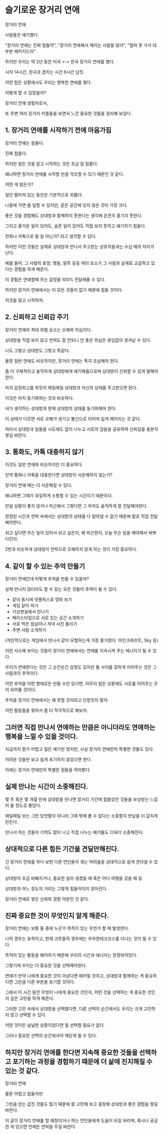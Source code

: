 # 슬기로운 장거리 연애

장거리 연애

사람들은 얘기했다.

"장거리 연애는 진짜 힘들어", "장거리 연애해서 깨지는 사람들 많아", "얼마 못 가서 대부분 헤어지드라"

하지만 우리는 약 2년 동안 미국 <-> 한국 장거리 연애를 했다.

시차 14시간, 한국과 겹치는 시간 6시간 남짓.

이런 힘든 상황에서도 우리는 행복한 연애를 했다.

어떻게 할 수 있었을까?

장거리 연애 경험자로서,

또 주변 여러 장거리 커플들을 보면서 느낀 중요한 것들을 정리해 보았다.

## 1. 장거리 연애를 시작하기 전에 마음가짐


장거리 연애는 힘들다.

진짜 힘들다.

하지만 힘든 것을 알고 시작하는 것은 조금 덜 힘들다.

왜냐하면 장거리 연애를 시작할 만큼 각오할 수 있기 때문인 것 같다.

어떤 게 힘든가?

일단 떨어져 있는 동안은 기본적으로 외롭다.

나중에 가면 좀 덜할 수 있지만, 같은 공간에 있지 않은 것이 가장 크다.

좋은 것을 경험해도 상대방과 함께하지 못한다는 생각에 온전히 즐기지 못한다.

그리고 즐거운 일이 있어도, 슬픈 일이 있어도 직접 보지 못하고 얘기하기 힘들다.

전화나 카톡으로 될 일 아닌가? 라고 생각할 수 있다.

하지만 이런 것들은 실제로 상대방과 만나서 주고받는 상호작용과는 수십 배의 차이가 난다.

예를 들어, 그 사람의 표정, 행동, 말투 등등 여러 요소가 그 사람과 실제로 교감하고 있다는 경험을 하게 해준다.

이 경험은 연애할때 주는 감정을 100% 전달해줄 수 있다.

하지만 장거리 연애에서는 이 모든 것들이 없기 때문에 힘들 것이다.

이것을 알고 시작하자.

## 2. 신뢰하고 신뢰감 주기


장거리 연애의 최대 위험 요소는 오해와 의심이다.

상대방을 직접 보지 않고 연락도 잘 안되니 안 좋은 의심은 끊임없이 생겨날 수 있다.

나도 그렇고 상대방도 그렇고 똑같다.

물론 일반 연애도 비슷하지만, 장거리 연애는 특히 조심해야 한다.

좀 더 구체적이고 솔직하게 상대방에게 얘기해줌으로써 상대방이 신뢰할 수 있게 말해야 한다.

마치 감정회고를 하듯이 매일매일 상대방과 자신의 상태를 주고받으면 된다.

이것은 마치 동기화하는 것과 비슷하다.

내가 생각하는 상대방과 현재 상대방의 상태를 동기화해야 한다.

이 상태가 다르면 서로 오해가 생기고 불신으로 이어져 쉽게 헤어지는 것 같다.

따라서 상대방과 일들을 시도때도 없이 나누고 서로의 감을을 공유하여 신뢰감을 충분히 쌓길 바란다.

## 3. 통화도, 카톡 대충하지 않기


이것도 일반 연애와 비슷하지만 더 중요하다.

만약 통화나 카톡을 대충한다면 상대방이 서운해하지 않는가?

장거리 연애 때는 더 서운해질 수 있다.

왜냐하면 그때가 유일하게 소통할 수 있는 시간이기 때문이다.

만일 상황이 좋지 않거나 피곤해서 그렇다면 그 마저도 솔직하게 잘 전달해야한다.

한정된 시간과 연락 속에서는 상대방의 상태를 다 알아낼 수 없기 때문에 말로 직접 전달해야한다.

쉬고 싶다면 무슨 일이 있어서 쉬고 싶은지, 왜 피곤한지, 오늘 무슨 일을 해야해서 바쁘다던지.

2번과 비슷하게 상대방이 연락으로 오해하지 않게 하는 것이 가장 중요하다.

## 4. 같이 할 수 있는 추억 만들기


장거리 연애인데 어떻게 추억을 만들 수 있을까?

실제 만나지 않더라도 할 수 있는 모든 것들이 추억이 될 수 있다.


- 같이 동시에 넷플릭스로 영화 보기
- 게임 같이 하기
- 가상현실에서 만나기
- 페이스타임으로 서로 있는 공간 소개하기
- 서로 먹은 점심이나 저녁 사진 올리기
- 주변 사람 소개하기

(개인적으로는 게임에서 만나서 같이 모험하는게 가장 즐거웠다. 마인크래프트, Sky 등)

이런 사소해 보이는 것들이 장거리 연애에서는 연애를 지속시켜 주는 에너지가 될 수 있다.

우리가 연애한다는 것은 그 순간순간 감정도 있지만 둘 사이를 강하게 이어주는 것은 그 사람과의 추억이다.

이런 추억을 어떤 형태로든 만들 수만 있다면, 아무리 힘든 상황에도 서로를 이어주는 끈이 되어줄 것이다.

추억을 장거리 연애에서는 왜 못할 것이라고 단정짓지 말자.

이런 활동들을 찾아서 좀 더 적극적으로 해보자.

그러면 직접 만나서 연애하는 만큼은 아니더라도 연애하는 행복을 느낄 수 있을 것이다.
----

지금까지 뭔가 어렵고 힘든 얘기만 썼지만, 사실 장거리 연애만의 특별한 것들도 있다.

어려운 것들만 보고 쉽게 포기하지 않았으면 한다.

아래는 장거리 연애만의 특별한 점들을 적어봤다.

## 실제 만나는 시간이 소중해진다.


몇 주 혹은 몇 개월 만에 상대방을 만나면 장거리 기간에 힘들었던 것들을 보상받는 느낌이 들 정도로 좋았다.

매일매일 보는 그런 당연함이 아니라 그때 밖에 볼 수 없다는 소중함이 만남을 더 값지게 만든다.

만나서 하는 것들이 기억도 많이 나고 직접 나누는 얘기들도 더욱더 소중해진다.

## 상대적으로 다른 힘든 기간을 견딜만해진다.


긴 장거리 연애를 하다 보면 다른 연인들이 겪는 어려움을 상대적으로 쉽게 견뎌낼 수 있다.

상대방이 조금 바빠지거나, 중요한 일이 생겼을 때 혹은 어디 여행을 갔을 때 등

상대방과 어느 정도의 거리는 그렇게 힘들어지지 않아진다.

장거리 연애로 쌓은 신뢰와 경험 덕분인 것 같다.

## 진짜 중요한 것이 무엇인지 알게 해준다.


장거리 연애는 보통 둘 중에 누군가 목적이 있는 무언가 할 때 발생한다.

나의 경우는 유학이고, 현재 크루들의 경우에는 우아한테크코스를 다니는 것이 될 수 있다.

목적이 있는 활동을 해야하기 때문에 우리의 시간과 에너지는 한정되어있다.

그렇기에 우리는 더 중요한 것을 선택해야한다.

연애가 만약 나에게 중요한 것이 아녔다면 헤어질 것이고, 상대방과 함께하는 게 중요하다면 그만큼 다른 부분을 포기할 것이다.

그래서 이 시간 동안 무엇이 나에게 중요한 것인지, 어떤 것을 선택하는 게 중요한 것인지 깊은 고민을 하게 해준다.

그러한 고민 속에서 상대방을 선택했다면, 다른 선택의 순간에서도 우리는 크게 고민하지 않고 선택할 수 있다.

어떤 것이든 널널한 상황이었다면 뭘 선택할 필요가 없다.

그러나 중요한 선택의 순간에서야 깨닫게 될 수 있다.

하지만 장거리 연애를 한다면 지속해 중요한 것들을 선택하고 포기하는 과정을 경험하기 때문에 더 삶에 진지해질 수 있는 것 같다.
----

장거리 연애

물론 어렵고 힘들지만

그만큼 얻는 값진 것들도 많기 때문에 잘 고민해 보고 결정해 상대방과 좋은 경험을 쌓길 바란다.

이 글이 장거리 연애를 할 예정이거나 하는 연인들에게 도움이 되길 바라며, 혹시나 궁금한 게 있으면 언제든 연락을 주길 바란다.
